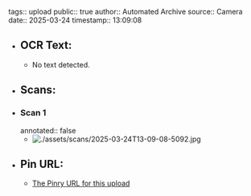 tags:: upload
public:: true
author:: Automated Archive
source:: Camera
date:: 2025-03-24
timestamp:: 13:09:08

- ## OCR Text:
	- No text detected.
- ## Scans:
- ### Scan 1
  annotated:: false
	- ![./assets/scans/2025-03-24T13-09-08-5092.jpg](./assets/scans/2025-03-24T13-09-08-5092.jpg)
- ## Pin URL:
	- [The Pinry URL for this upload](https://pinry.petau.net/pins/234/)